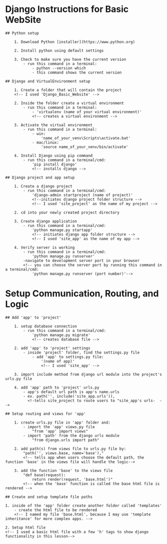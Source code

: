# Django Instructions for Basic WebSite 

    ## Python setup
        
        1. Download Python [installer](https://www.python.org)
        
        2. Install python using default settings
        
        3. Check to make sure you have the current version
            - run this command in a terminal: 
                - python --version which
                - this command shows the current version

    ## Django and VirtualEnvironment setup
        
        1. Create a folder that will contain the project
        <!-- I used 'Django_Basic_Website' -->
        
        2. Inside the folder create a virtual environment
            - run this command in a terminal: 
                - 'virtualenv (name of your virtual environment)'
                <!-- creates a virtual environment -->
        
        3. Activate the virtual environment
            - run this command in a terminal: 
                - win: 
                    'name_of_your_venv\Scripts\activate.bat'
                - mac/linux:
                    'source name_of_your_venv/bin/activate'
                
        4. Install Django using pip command
            - run this command in a terminal/cmd: 
                'pip install django'
                <!-- installs django -->

    ## Django project and app setup
        
        1. Create a django project
            - run this command in a terminal/cmd:
                'django-admin startproject (name of project)'
                <!--initiates django project folder structure -->
                <!-- I used 'site_project' as the name of my project -->
        
        2. cd into your newly created project directory

        3. Create django application
            - run this command in a terminal/cmd:
                'python manage.py startapp'
                <!-- initiates django app folder structure -->
                <!-- I used 'site_app' as the name of my app -->
        
        4. Verify server is working
            - run this command in a terminal/cmd:
                'python manage.py runserver'
            -navigate to development server port in your browser
            <!-- you can choose the server port by running this command in a terminal/cmd:
                'python manage.py runserver (port number)'-->

# Setup Communication, Routing, and Logic 

    ## Add 'app' to 'project'

        1. setup database connection
            - run this command in a terminal/cmd:
                'python manage.py migrate'  
                <!-- creates database file -->

        2. add 'app' to 'project' settings
            - inside 'project' folder, find the settings.py file
                - add 'app' to settings.py file:
                    '(name of app)'
                    <!-- I used 'site_app' -->
        
        3. import include method from django url module into the project's urls.py file
        
        4. add 'app' path to 'project' urls.py
            - app's default url path is app's name.urls
            - ex. path('', include('site_app.urls')),
              <!-tells site_project to route users to "site_app's urls-  -->
        
    ## Setup routing and views for 'app'

        1. create urls.py file in 'app' folder and:
            - import the 'app' views.py file
                "from 'app' import views"  
            - import 'path' from the django urls module
                "from django.urls import path"
        
        2. add path(s) from views file to urls.py file by:
            "path('', views.base, name='base'),"
            <!-- tells app when users choose the default path, the function 'base' in the views file will handle the logic-->
        
        3. add the function 'base' to the views file
            "def base(request):
                return render(request, 'base.html')"
            <!-- when the 'base' function is called the base html file is rendered -->
        
    ## Create and setup template file paths

    1. inside of the 'app' folder create another folder called 'templates'
        - create the html file to be rendered
        <!-- I named my file 'base.html', because I may use 'template inheritance' for more complex apps. -->

    2. Setup html file
    <!-- I used a basic html file with a few 'h' tags to show django functionality in this lesson-->
